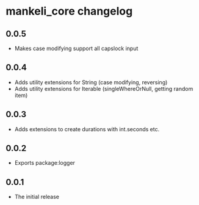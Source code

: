 # mankeli_core changelog

## 0.0.5

- Makes case modifying support all capslock input

## 0.0.4

- Adds utility extensions for String (case modifying, reversing)
- Adds utility extensions for Iterable (singleWhereOrNull, getting random item)

## 0.0.3

- Adds extensions to create durations with int.seconds etc.

## 0.0.2

- Exports package:logger

## 0.0.1

- The initial release
